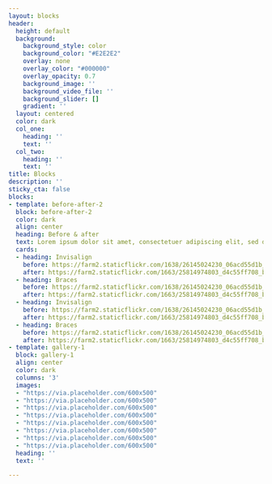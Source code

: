 ```yaml
---
layout: blocks
header:
  height: default
  background:
    background_style: color
    background_color: "#E2E2E2"
    overlay: none
    overlay_color: "#000000"
    overlay_opacity: 0.7
    background_image: ''
    background_video_file: ''
    background_slider: []
    gradient: ''
  layout: centered
  color: dark
  col_one:
    heading: ''
    text: ''
  col_two:
    heading: ''
    text: ''
title: Blocks
description: ''
sticky_cta: false
blocks:
- template: before-after-2
  block: before-after-2
  color: dark
  align: center
  heading: Before & after
  text: Lorem ipsum dolor sit amet, consectetuer adipiscing elit, sed diam
  cards:
  - heading: Invisalign
    before: https://farm2.staticflickr.com/1638/26145024230_06acd55d1b_b.jpg
    after: https://farm2.staticflickr.com/1663/25814974803_d4c55ff708_b.jpg
  - heading: Braces
    before: https://farm2.staticflickr.com/1638/26145024230_06acd55d1b_b.jpg
    after: https://farm2.staticflickr.com/1663/25814974803_d4c55ff708_b.jpg
  - heading: Invisalign
    before: https://farm2.staticflickr.com/1638/26145024230_06acd55d1b_b.jpg
    after: https://farm2.staticflickr.com/1663/25814974803_d4c55ff708_b.jpg
  - heading: Braces
    before: https://farm2.staticflickr.com/1638/26145024230_06acd55d1b_b.jpg
    after: https://farm2.staticflickr.com/1663/25814974803_d4c55ff708_b.jpg
- template: gallery-1
  block: gallery-1
  align: center
  color: dark
  columns: '3'
  images:
  - "https://via.placeholder.com/600x500"
  - "https://via.placeholder.com/600x500"
  - "https://via.placeholder.com/600x500"
  - "https://via.placeholder.com/600x500"
  - "https://via.placeholder.com/600x500"
  - "https://via.placeholder.com/600x500"
  - "https://via.placeholder.com/600x500"
  - "https://via.placeholder.com/600x500"  
  heading: ''
  text: ''

---
```

